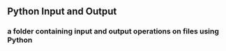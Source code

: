 ## Python Input and Output 
### a folder containing input and output operations on files using Python
